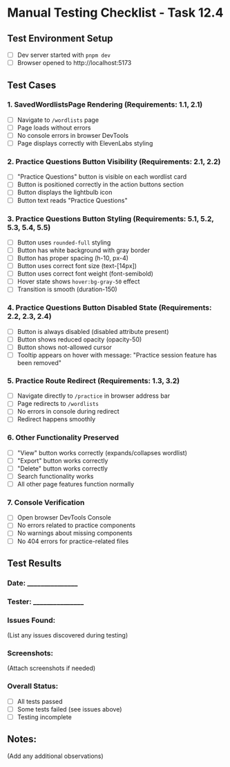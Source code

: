 # Manual Testing Checklist - Task 12.4

## Test Environment Setup
- [ ] Dev server started with `pnpm dev`
- [ ] Browser opened to http://localhost:5173

## Test Cases

### 1. SavedWordlistsPage Rendering (Requirements: 1.1, 2.1)
- [ ] Navigate to `/wordlists` page
- [ ] Page loads without errors
- [ ] No console errors in browser DevTools
- [ ] Page displays correctly with ElevenLabs styling

### 2. Practice Questions Button Visibility (Requirements: 2.1, 2.2)
- [ ] "Practice Questions" button is visible on each wordlist card
- [ ] Button is positioned correctly in the action buttons section
- [ ] Button displays the lightbulb icon
- [ ] Button text reads "Practice Questions"

### 3. Practice Questions Button Styling (Requirements: 5.1, 5.2, 5.3, 5.4, 5.5)
- [ ] Button uses `rounded-full` styling
- [ ] Button has white background with gray border
- [ ] Button has proper spacing (h-10, px-4)
- [ ] Button uses correct font size (text-[14px])
- [ ] Button uses correct font weight (font-semibold)
- [ ] Hover state shows `hover:bg-gray-50` effect
- [ ] Transition is smooth (duration-150)

### 4. Practice Questions Button Disabled State (Requirements: 2.2, 2.3, 2.4)
- [ ] Button is always disabled (disabled attribute present)
- [ ] Button shows reduced opacity (opacity-50)
- [ ] Button shows not-allowed cursor
- [ ] Tooltip appears on hover with message: "Practice session feature has been removed"

### 5. Practice Route Redirect (Requirements: 1.3, 3.2)
- [ ] Navigate directly to `/practice` in browser address bar
- [ ] Page redirects to `/wordlists`
- [ ] No errors in console during redirect
- [ ] Redirect happens smoothly

### 6. Other Functionality Preserved
- [ ] "View" button works correctly (expands/collapses wordlist)
- [ ] "Export" button works correctly
- [ ] "Delete" button works correctly
- [ ] Search functionality works
- [ ] All other page features function normally

### 7. Console Verification
- [ ] Open browser DevTools Console
- [ ] No errors related to practice components
- [ ] No warnings about missing components
- [ ] No 404 errors for practice-related files

## Test Results

### Date: _______________
### Tester: _______________

### Issues Found:
(List any issues discovered during testing)

### Screenshots:
(Attach screenshots if needed)

### Overall Status:
- [ ] All tests passed
- [ ] Some tests failed (see issues above)
- [ ] Testing incomplete

## Notes:
(Add any additional observations)

